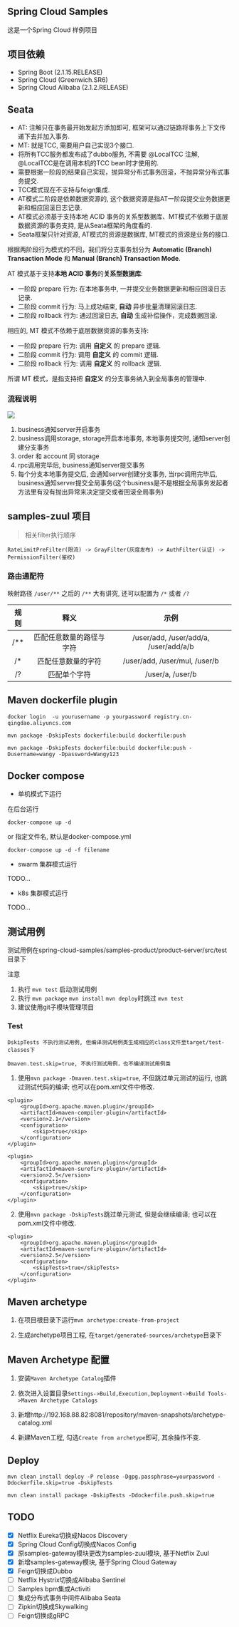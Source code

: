 ## Spring Cloud Samples

这是一个Spring Cloud 样例项目

## 项目依赖

- Spring Boot (2.1.15.RELEASE)
- Spring Cloud (Greenwich.SR6)
- Spring Cloud Alibaba (2.1.2.RELEASE)

## Seata

- AT: 注解只在事务最开始发起方添加即可, 框架可以通过链路将事务上下文传递下去并加入事务.
- MT: 就是TCC, 需要用户自己实现3个接口.
- 将所有TCC服务都发布成了dubbo服务, 不需要 @LocalTCC 注解, @LocalTCC是在调用本机的TCC bean时才使用的.
- 需要根据一阶段的结果自己实现，抛异常分布式事务回滚，不抛异常分布式事务提交.
- TCC模式现在不支持与feign集成.
- AT模式二阶段是依赖数据资源的, 这个数据资源是指AT一阶段提交业务数据更新和相应回滚日志记录.
- AT模式必须基于支持本地 ACID 事务的关系型数据库、MT模式不依赖于底层数据资源的事务支持, 是从Seata框架的角度看的.
- Seata框架只针对资源, AT模式的资源是数据库, MT模式的资源是业务的接口.

根据两阶段行为模式的不同，我们将分支事务划分为 **Automatic (Branch) Transaction Mode** 和 **Manual (Branch) Transaction Mode**.

AT 模式基于支持**本地 ACID 事务**的**关系型数据库**:

- 一阶段 prepare 行为: 在本地事务中, 一并提交业务数据更新和相应回滚日志记录.
- 二阶段 commit 行为: 马上成功结束, **自动** 异步批量清理回滚日志.
- 二阶段 rollback 行为: 通过回滚日志, **自动** 生成补偿操作，完成数据回滚.

相应的, MT 模式不依赖于底层数据资源的事务支持:

- 一阶段 prepare 行为: 调用 **自定义** 的 prepare 逻辑.
- 二阶段 commit 行为: 调用 **自定义** 的 commit 逻辑.
- 二阶段 rollback 行为: 调用 **自定义** 的 rollback 逻辑.

所谓 MT 模式，是指支持把 **自定义** 的分支事务纳入到全局事务的管理中.

### 流程说明

![](process.png)

1. business通知server开启事务
2. business调用storage, storage开启本地事务, 本地事务提交时, 通知server创建分支事务
3. order 和 account 同 storage
4. rpc调用完毕后, business通知server提交事务
5. 每个分支本地事务提交后, 会通知server创建分支事务, 当rpc调用完毕后, business通知server提交全局事务(这个business是不是根据全局事务发起者方法里有没有抛出异常来决定提交或者回滚全局事务)

## samples-zuul 项目

> 相关filter执行顺序

```
RateLimitPreFilter(限流) -> GrayFilter(灰度发布) -> AuthFilter(认证) -> PermissionFilter(鉴权)
```

### 路由通配符

映射路径 `/user/**` 之后的 `/**` 大有讲究, 还可以配置为 `/*` 或者 `/?`

| 规则 | 释义 | 示例 |
| :------: | :------: | :------: |
| /** | 匹配任意数量的路径与字符 | /user/add, /user/add/a, /user/add/a/b |
| /* | 匹配任意数量的字符 | /user/add, /user/mul, /user/b |
| /? | 匹配单个字符 | /user/a, /user/b |

## Maven dockerfile plugin

```text
docker login  -u yourusername -p yourpassword registry.cn-qingdao.aliyuncs.com

mvn package -DskipTests dockerfile:build dockerfile:push

mvn package -DskipTests dockerfile:build dockerfile:push -Dusername=wangy -Dpassword=Wangy123 
```

## Docker compose

- 单机模式下运行

在后台运行

```docker
docker-compose up -d
```

or 指定文件名, 默认是docker-compose.yml

```docker
docker-compose up -d -f filename
```

- swarm 集群模式运行

TODO...

- k8s 集群模式运行

TODO...

## 测试用例

测试用例在spring-cloud-samples/samples-product/product-server/src/test目录下

注意

1. 执行 `mvn test` 启动测试用例
2. 执行 `mvn package` `mvn install` `mvn deploy`时跳过 `mvn test`
3. 建议使用git子模块管理项目

### Test
```text
DskipTests 不执行测试用例, 但编译测试用例类生成相应的class文件至target/test-classes下

Dmaven.test.skip=true, 不执行测试用例，也不编译测试用例类
```

1. 使用`mvn package -Dmaven.test.skip=true`, 不但跳过单元测试的运行, 也跳过测试代码的编译; 也可以在pom.xml文件中修改.

```mvn
<plugin>  
    <groupId>org.apache.maven.plugin</groupId>  
    <artifactId>maven-compiler-plugin</artifactId>  
    <version>2.1</version>  
    <configuration>  
        <skip>true</skip>  
    </configuration>  
</plugin>

<plugin>  
    <groupId>org.apache.maven.plugins</groupId>  
    <artifactId>maven-surefire-plugin</artifactId>  
    <version>2.5</version>  
    <configuration>  
        <skip>true</skip>  
    </configuration>  
</plugin> 
```

2. 使用`mvn package -DskipTests`跳过单元测试, 但是会继续编译; 也可以在pom.xml文件中修改.

```mvn
<plugin>  
    <groupId>org.apache.maven.plugins</groupId>  
    <artifactId>maven-surefire-plugin</artifactId>  
    <version>2.5</version>  
    <configuration>  
        <skipTests>true</skipTests>  
    </configuration>  
</plugin> 
```

## Maven archetype

1. 在项目根目录下运行`mvn archetype:create-from-project`

2. 生成archetype项目工程, 在`target/generated-sources/archetype`目录下

## Maven Archetype 配置


1. 安装`Maven Archetype Catalog`插件

2. 依次进入设置目录`Settings->Build,Execution,Deployment->Build Tools->Maven Archetype Catalogs`

3. 新增http://192.168.88.82:8081/repository/maven-snapshots/archetype-catalog.xml

4. 新建Maven工程, 勾选`Create from archetype`即可, 其余操作不变.

## Deploy

`mvn clean install deploy -P release -Dgpg.passphrase=yourpassword -Ddockerfile.skip=true -DskipTests`

`mvn clean install package -DskipTests -Ddockerfile.push.skip=true`

## TODO

- [X] Netflix Eureka切换成Nacos Discovery
- [X] Spring Cloud Config切换成Nacos Config
- [X] 原samples-gateway模块更改为samples-zuul模块, 基于Netflix Zuul
- [X] 新增samples-gateway模块, 基于Spring Cloud Gateway
- [X] Feign切换成Dubbo
- [ ] Netflix Hystrix切换成Alibaba Sentinel
- [ ] Samples bpm集成Activiti
- [ ] 集成分布式事务中间件Alibaba Seata
- [ ] Zipkin切换成Skywalking
- [ ] Feign切换成gRPC
